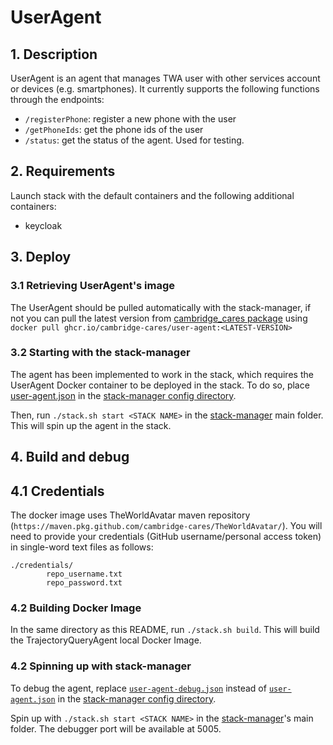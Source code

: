 # UserAgent
## 1. Description
UserAgent is an agent that manages TWA user with other services account or devices (e.g. smartphones). It currently supports the following functions through the endpoints:
- `/registerPhone`: register a new phone with the user
- `/getPhoneIds`: get the phone ids of the user
- `/status`: get the status of the agent. Used for testing.

## 2. Requirements
Launch stack with the default containers and the following additional containers:
- keycloak

## 3. Deploy 
### 3.1 Retrieving UserAgent's image
The UserAgent should be pulled automatically with the stack-manager, if not you can pull the latest version from [cambridge_cares package](https://github.com/orgs/cambridge-cares/packages/container/package/user-agent) using `docker pull ghcr.io/cambridge-cares/user-agent:<LATEST-VERSION>`

### 3.2 Starting with the stack-manager
The agent has been implemented to work in the stack, which requires the UserAgent Docker container to be deployed in the stack. To do so, place [user-agent.json](stack-manager-config/inputs/config/services/user-agent.json) in the [stack-manager config directory].

Then, run `./stack.sh start <STACK NAME>` in the [stack-manager](https://github.com/cambridge-cares/TheWorldAvatar/tree/main/Deploy/stacks/dynamic/stack-manager) main folder. This will spin up the agent in the stack.

## 4. Build and debug
## 4.1 Credentials
The docker image uses TheWorldAvatar maven repository (`https://maven.pkg.github.com/cambridge-cares/TheWorldAvatar/`).
You will need to provide your credentials (GitHub username/personal access token) in single-word text files as follows:
```
./credentials/
        repo_username.txt
        repo_password.txt
```

### 4.2 Building Docker Image
In the same directory as this README, run `./stack.sh build`. This will build the TrajectoryQueryAgent local Docker Image. 

### 4.2 Spinning up with stack-manager
To debug the agent, replace [`user-agent-debug.json`](stack-manager-config/inputs/config/services/user-agent-debug.json) instead of [`user-agent.json`](stack-manager-config/inputs/config/services/user-agent.json) in the [stack-manager config directory]. 

Spin up with `./stack.sh start <STACK NAME>` in the [stack-manager]'s main folder.
The debugger port will be available at 5005.

[stack-manager]: https://github.com/cambridge-cares/TheWorldAvatar/tree/main/Deploy/stacks/dynamic/stack-manager
[stack-manager config directory]: https://github.com/cambridge-cares/TheWorldAvatar/tree/main/Deploy/stacks/dynamic/stack-manager/inputs/config/services